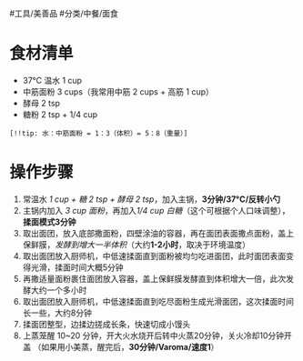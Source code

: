 #工具/美善品 #分类/中餐/面食  
# 食材清单

- 37°C 温水 1 cup
- 中筋面粉 3 cups（我常用中筋 2 cups + 高筋 1 cup）
- 酵母 2 tsp
- 糖粉 2 tsp + 1/4 cup

`[!!tip: 水：中筋面粉 = 1：3（体积）= 5：8（重量）]`


# 操作步骤

1. 常温水 *1 cup + 糖 2 tsp + 酵母 2 tsp*，加入主锅，**3分钟/37°C/反转小勺**
2. 主锅内加入 *3 cup 面粉*，再加入*1/4 cup 白糖*（这个可根据个人口味调整），**揉面模式3分钟**
3. 取出面团，放入底部撒面粉，四壁涂油的容器，再在面团表面撒点面粉，盖上保鲜膜，*发酵到增大一半体积*（大约**1-2小时**，取决于环境温度）
4. 取出面团放入厨师机，中低速揉面直到面粉被均匀吃进面团，此时面团表面变得光滑，揉面时间大概5分钟
5. 再撒适量面粉裹住面团放入容器，盖上保鲜膜发酵直到体积增大一倍，此次发酵大约一个多小时
6. 取出面团放入厨师机，中低速揉面直到吃尽面粉生成光滑面团，这次揉面时间长一些，大约8分钟
7. 揉面团整型，边揉边搓成长条，快速切成小馒头
8. 上蒸笼醒 10~20 分钟，开大火水烧开后转中火蒸20分钟，关火冷却10分钟开盖
   （如果用小美蒸，醒完后，**30分钟/Varoma/速度1**）